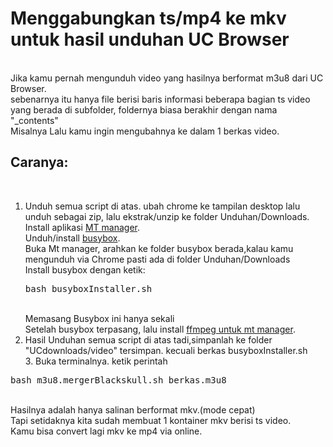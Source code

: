 <h1>Menggabungkan ts/mp4 ke mkv untuk hasil unduhan UC Browser</h1><br/>
Jika kamu pernah mengunduh video yang hasilnya berformat m3u8 dari UC Browser.
<br/>sebenarnya itu hanya file berisi baris informasi beberapa bagian ts video yang berada di subfolder, foldernya biasa berakhir dengan nama "_contents"<br/>
Misalnya Lalu kamu ingin mengubahnya ke dalam 1 berkas video.<br/><h2>Caranya:</h2><br/>

1. Unduh semua script di atas. ubah chrome ke tampilan desktop lalu unduh sebagai zip, lalu ekstrak/unzip ke folder Unduhan/Downloads.<br/>Install aplikasi <a href="https://mt-manager.en.uptodown.com/android">MT manager</a>.<br/>Unduh/install <a href="https://github.com/Magisk-Modules-Repo/busybox-ndk">busybox</a>.<br/>Buka Mt manager, arahkan ke folder busybox berada,kalau kamu mengunduh via Chrome pasti ada di folder Unduhan/Downloads<br/>Install busybox dengan ketik:<br/><pre>bash busyboxInstaller.sh</pre><br/>Memasang Busybox ini hanya sekali<br/>
Setelah busybox terpasang, lalu install
<a href="https://github.com/jendraljack/ffmpeg-static-installer-mtmanager/tree/main"> ffmpeg untuk mt manager</a>.<br/>
2. Hasil Unduhan semua script di atas tadi,simpanlah ke folder "UCdownloads/video" tersimpan. kecuali berkas busyboxInstaller.sh
<br/>3. Buka terminalnya.
ketik perintah<br/>
<pre>bash m3u8.mergerBlackskull.sh berkas.m3u8</pre>
<br/>Hasilnya adalah hanya salinan berformat mkv.(mode cepat)<br/>
Tapi setidaknya kita sudah membuat 1 kontainer mkv berisi ts video.<br/>Kamu bisa convert lagi mkv ke mp4 via online.
